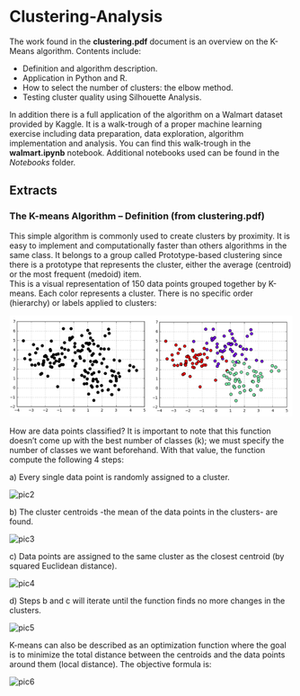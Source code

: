 # Clustering-Analysis

The work found in the **clustering.pdf** document is an overview on the K-Means algorithm. Contents include:

- Definition and algorithm description.
- Application in Python and R.
- How to select the number of clusters: the elbow method.
- Testing cluster quality using Silhouette Analysis.

In addition there is a full application of the algorithm on a Walmart dataset provided by Kaggle. It is a walk-trough of a proper machine learning exercise including data preparation, data exploration, algorithm implementation and analysis. You can find this walk-trough in the **walmart.ipynb** notebook. Additional notebooks used can be found in the *Notebooks* folder.

## Extracts 

### The K-means Algorithm – Definition (from clustering.pdf)

This simple algorithm is commonly used to create clusters by proximity. It is easy to implement
and computationally faster than others algorithms in the same class. It belongs to a group called
Prototype-based clustering since there is a prototype that represents the cluster, either the average
(centroid) or the most frequent (medoid) item.  
This is a visual representation of 150 data points grouped together by K-means. Each color
represents a cluster. There is no specific order (hierarchy) or labels applied to clusters:

![pic1](https://github.com/PyAntony/Clustering-Analysis/blob/master/images/pic1.png)

How are data points classified? It is important to note that this function doesn’t come up with
the best number of classes (k); we must specify the number of classes we want beforehand. With that
value, the function compute the following 4 steps:

a) Every single data point is randomly assigned to a cluster.

![pic2]()

b) The cluster centroids -the mean of the data points in the clusters- are found.

![pic3]()

c) Data points are assigned to the same cluster as the closest centroid (by squared Euclidean distance).

![pic4]()

d) Steps b and c will iterate until the function finds no more changes in the clusters.

![pic5]()

K-means can also be described as an optimization function where the goal is to minimize the
total distance between the centroids and the data points around them (local distance). The objective
formula is:

![pic6]()








	


     



 
